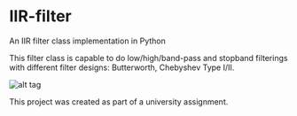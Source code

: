 # IIR-filter
An IIR filter class implementation in Python

This filter class is capable to do low/high/band-pass and stopband filterings with different filter designs: Butterworth, Chebyshev Type I/II.

![alt tag](https://raw.githubusercontent.com/poganyg/IIR-filter/src/img/bandpass_response.png)

This project was created as part of a university assignment.

